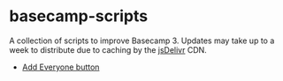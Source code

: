 # basecamp-scripts
A collection of scripts to improve Basecamp 3. Updates may take up to a week to distribute due to caching by the [jsDelivr](https://www.jsdelivr.com/) CDN.

* [Add Everyone button](http://cdn.jsdelivr.net/gh/android-police/basecamp-scripts@latest/bc3-subscribe-everyone-btn.user.js)
